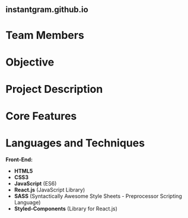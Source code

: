 ## **instantgram.github.io**

# Team Members

# Objective

# Project Description

# Core Features

# Languages and Techniques
<b>Front-End:</b>
- <b>HTML5</b>
- <b>CSS3</b>
- <b>JavaScript</b> (ES6)
- <b>React.js</b> (JavaScript Library)
- <b>SASS</b> (Syntactically Awesome Style Sheets - Preprocessor Scripting Language)
- <b>Styled-Components</b> (Library for React.js)
